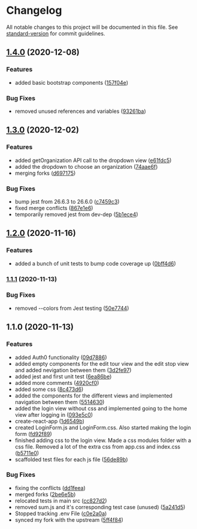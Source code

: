 # Changelog

All notable changes to this project will be documented in this file. See [standard-version](https://github.com/conventional-changelog/standard-version) for commit guidelines.

## [1.4.0](https://github.com/michaelpeterswa/guwt-admin-panel/compare/v1.3.0...v1.4.0) (2020-12-08)


### Features

* added basic bootstrap components ([157f04e](https://github.com/michaelpeterswa/guwt-admin-panel/commit/157f04ef860649168663388d85dff2199e98805d))


### Bug Fixes

* removed unused references and variables ([93261ba](https://github.com/michaelpeterswa/guwt-admin-panel/commit/93261ba22bed7e86f82a7214831d577bf44658c8))

## [1.3.0](https://github.com/michaelpeterswa/guwt-admin-panel/compare/v1.2.0...v1.3.0) (2020-12-02)


### Features

* added getOrganization API call to the dropdown view ([e61fdc5](https://github.com/michaelpeterswa/guwt-admin-panel/commit/e61fdc5165bbec207fe22ea292f6d0b13f90d3f4))
* added the dropdown to choose an organization ([74aae6f](https://github.com/michaelpeterswa/guwt-admin-panel/commit/74aae6faffbd3f49c505540117f23eb3f3a54840))
* merging forks ([d697175](https://github.com/michaelpeterswa/guwt-admin-panel/commit/d6971755107271b3ea11a1fd901d48ce1695ecb4))


### Bug Fixes

* bump jest from 26.6.3 to 26.6.0 ([c7459c3](https://github.com/michaelpeterswa/guwt-admin-panel/commit/c7459c31d9505854317a6eb844725da4ab6b575e))
* fixed merge conflicts ([867e1e6](https://github.com/michaelpeterswa/guwt-admin-panel/commit/867e1e6d7bf73584060b465b1fd8a1e14df90048))
* temporarily removed jest from dev-dep ([5b1ece4](https://github.com/michaelpeterswa/guwt-admin-panel/commit/5b1ece4cc5893b5b339dbf07544f00e9149434c6))

## [1.2.0](https://github.com/michaelpeterswa/guwt-admin-panel/compare/v1.1.1...v1.2.0) (2020-11-16)


### Features

* added a bunch of unit tests to bump code coverage up ([0bff4d6](https://github.com/michaelpeterswa/guwt-admin-panel/commit/0bff4d63d28e118dbb87087d64ea554a9c22c878))

### [1.1.1](https://github.com/michaelpeterswa/guwt-admin-panel/compare/v1.1.0...v1.1.1) (2020-11-13)


### Bug Fixes

* removed --colors from Jest testing ([50e7744](https://github.com/michaelpeterswa/guwt-admin-panel/commit/50e774408a13db5ff50c405ad7ba320b3ef4e3bd))

## 1.1.0 (2020-11-13)


### Features

* added Auth0 functionality ([09d7886](https://github.com/michaelpeterswa/guwt-admin-panel/commit/09d7886d4bfb3b1b165b2015a7dfffef0097bd38))
* added empty components for the edit tour view and the edit stop view and added nevigation between them ([3d2fe97](https://github.com/michaelpeterswa/guwt-admin-panel/commit/3d2fe9752ed1982becf6e43e482e00b263258ced))
* added jest and first unit test ([6ea86be](https://github.com/michaelpeterswa/guwt-admin-panel/commit/6ea86bef1e0ed85b023bd011d2e7819ae8c7870c))
* added more comments ([4920cf0](https://github.com/michaelpeterswa/guwt-admin-panel/commit/4920cf084ea3de5f4a5a2664abe3520209374d55))
* added some css ([8c473d6](https://github.com/michaelpeterswa/guwt-admin-panel/commit/8c473d66b343a957cd675bae81b07b667e4a2bda))
* added the components for the different views and implemented navigation between them ([5514630](https://github.com/michaelpeterswa/guwt-admin-panel/commit/55146304cb2530a448526bce016fea55d853caa2))
* added the login view without css and implemented going to the home view after logging in ([093e5c0](https://github.com/michaelpeterswa/guwt-admin-panel/commit/093e5c0e29656af3f55b4e954eb78b687bb96b98))
* create-react-app ([1d6549b](https://github.com/michaelpeterswa/guwt-admin-panel/commit/1d6549b86ca61cd3d039c1d1ea2e7d36e2a1a0ec))
* created LoginForm.js and LoginForm.css. Also started making the login form ([fd92f89](https://github.com/michaelpeterswa/guwt-admin-panel/commit/fd92f89cbf497806266d7ac98ef50819abacb92e))
* finished adding css to the login view. Made a css modules folder with a css file. Removed a lot of the extra css from app.css and index.css ([b5711e0](https://github.com/michaelpeterswa/guwt-admin-panel/commit/b5711e0c17dee43e5831ebd38978505832173433))
* scaffolded test files for each js file ([56de89b](https://github.com/michaelpeterswa/guwt-admin-panel/commit/56de89b5cb741089dc27cd0d433e743a9ba03581))


### Bug Fixes

* fixing the conflicts ([dd1feea](https://github.com/michaelpeterswa/guwt-admin-panel/commit/dd1feea895fd1be6b8cb9800b70fe5c22900bc17))
* merged forks ([2be6e5b](https://github.com/michaelpeterswa/guwt-admin-panel/commit/2be6e5b1a59258c6748a90fe0a47c6435611dba3))
* relocated tests in main src ([cc827d2](https://github.com/michaelpeterswa/guwt-admin-panel/commit/cc827d232c1dade2e4a70995fa2ddec643281692))
* removed sum.js and it's corresponding test case (unused) ([5a241d5](https://github.com/michaelpeterswa/guwt-admin-panel/commit/5a241d5f7cf047b27b0438afc71f55024fa42962))
* Stopped tracking .env File ([c0e2a0a](https://github.com/michaelpeterswa/guwt-admin-panel/commit/c0e2a0a7c6bc77d08e90104f699c62319f1096ae))
* synced my fork with the upstream ([5ff4f84](https://github.com/michaelpeterswa/guwt-admin-panel/commit/5ff4f849072288173b0eb33db00e58df4e8511dc))
